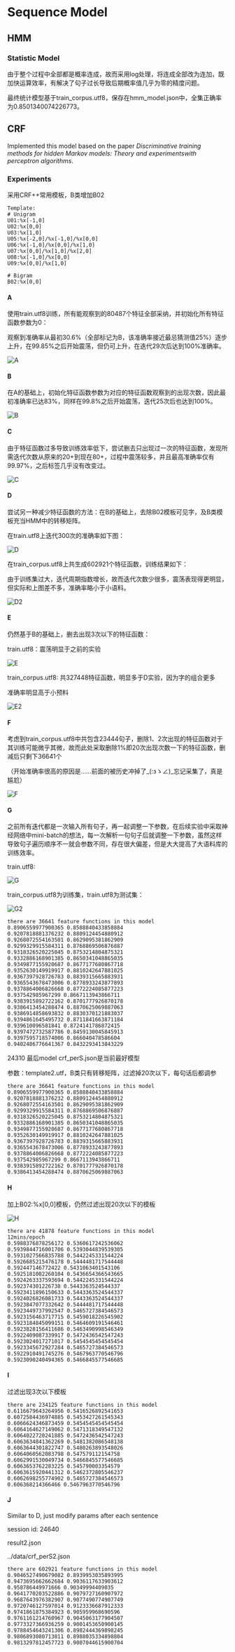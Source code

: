 # Sequence Model

## HMM

### Statistic Model

由于整个过程中全部都是概率连成，故而采用log处理，将连成全部改为连加，既加快运算效率，有解决了句子过长导致后期概率值几乎为零的精度问题。

最终统计模型基于train_corpus.utf8，保存在hmm_model.json中，全集正确率为0.8501340074226773。

## CRF

Implemented this model based on the paper *Discriminative training methods for hidden Markov models: Theory and experimentswith perceptron algorithms*. 

### Experiments

采用CRF++常用模板，B类增加B02

~~~
Template:
# Unigram
U01:%x[-1,0]
U02:%x[0,0]
U03:%x[1,0]
U05:%x[-2,0]/%x[-1,0]/%x[0,0]
U06:%x[-1,0]/%x[0,0]/%x[1,0]
U07:%x[0,0]/%x[1,0]/%x[2,0]
U08:%x[-1,0]/%x[0,0]
U09:%x[0,0]/%x[1,0]

# Bigram
B02:%x[0,0]
~~~



#### A

使用train.utf8训练，所有能观察到的80487个特征全部采纳，并初始化所有特征函数参数为0：

观察到准确率从最初30.6%（全部标记为B，该准确率接近最忌猜测值25%）逐步上升，在99.85%之后开始震荡，但仍可上升，在迭代29次后达到100%准确率。

![A](data/A.jpg)



#### B

在A的基础上，初始化特征函数参数为对应的特征函数观察到的出现次数，因此最初准确率已达83%，同样在99.8%之后开始震荡，迭代25次后也达到100%。

![B](data/B.png)



#### C

由于特征函数过多导致训练效率低下，尝试删去只出现过一次的特征函数，发现所需迭代次数从原来的20+到现在80+，过程中震荡较多，并且最高准确率仅有99.97%，之后标签几乎没有改变过。

![C](data/C.png)



#### D

尝试另一种减少特征函数的方法：在B的基础上，去除B02模板可见字，及B类模板充当HMM中的转移矩阵。

在train.utf8上迭代300次的准确率如下图：

![D](data/D.png)

在train_corpus.utf8上共生成602921个特征函数，训练结果如下：

由于训练集过大，迭代周期指数增长，故而迭代次数少很多，震荡表现得更明显，但实际和上图差不多，准确率略小于小语料。

![D2](data/D2.png)



#### E

仍然基于B的基础上，删去出现3次以下的特征函数：

train.utf8：震荡明显于之前的实验

![E](data/E.png)

train_corpus.utf8: 共327448特征函数，明显多于D实验，因为字的组合更多

准确率明显高于小预料

![E2](/Users/Mar/PycharmProjects/SequenceModel/data/E2.png)

#### F

考虑到train_corpus.utf8中共包含23444句子，删除1、2次出现的特征函数对于其训练可能微乎其微，故而此处采取删除1%即20次出现次数一下的特征函数，删减后只剩下36641个

（开始准确率很高的原因是……前面的被历史冲掉了_(:зゝ∠)_忘记采集了，真是尴尬）

![F](data/F.png)



#### G

之前所有迭代都是一次输入所有句子，再一起调整一下参数，在后续实验中采取神经网络中mini-batch的想法，每一次解析一句句子后就调整一下参数，虽然这样导致句子遍历顺序不一就会参数不同，存在很大偏差，但是大大提高了大语料库的训练效率。

train.utf8:

![G](data/G.png)

train_corpus.utf8为训练集，train.utf8为测试集：

![G2](data/G2.png)



~~~
there are 36641 feature functions in this model
0.8906559977900365 0.8588840433858884
0.9207818881376232 0.8809124454880912
0.9268072554163501 0.8629095381862909
0.9299329915584311 0.8768869506876887
0.9318326520225045 0.8753214804875321
0.9332886168901385 0.8650341048865035
0.9349877155920687 0.8677177680867718
0.9352630149919917 0.8810242647881025
0.9367397928726783 0.8839315665883931
0.9365543678473006 0.8778933243877893
0.9378864006826668 0.8772224085877223
0.937542985967299 0.8667113943866711
0.9383915892722162 0.8701777926870178
0.9386413454288474 0.8870625069887063
0.9386914858693832 0.8830370121883037
0.9394861645495732 0.8711841663871184
0.939610096581841 0.8724141786872415
0.9397472732587786 0.8459130045845913
0.9397595718574006 0.866040478586604
0.9402486776641367 0.8432293413843229
~~~

24310 最后model crf_perS.json是当前最好模型

参数：template2.utf，B类只有转移矩阵，过滤掉20次以下，每句话后都调参

~~~
there are 36641 feature functions in this model
0.8906559977900365 0.8588840433858884
0.9207818881376232 0.8809124454880912
0.9268072554163501 0.8629095381862909
0.9299329915584311 0.8768869506876887
0.9318326520225045 0.8753214804875321
0.9332886168901385 0.8650341048865035
0.9349877155920687 0.8677177680867718
0.9352630149919917 0.8810242647881025
0.9367397928726783 0.8839315665883931
0.9365543678473006 0.8778933243877893
0.9378864006826668 0.8772224085877223
0.937542985967299 0.8667113943866711
0.9383915892722162 0.8701777926870178
0.9386413454288474 0.8870625069887063
~~~





#### H

加上B02:%x[0,0]模板，仍然过滤出现20次以下的模板

![H](/Users/Mar/PycharmProjects/SequenceModel/data/H.png)

~~~
there are 41878 feature functions in this model
12mins/epoch
0.5988376878256172 0.5360617242536062
0.5939844716001706 0.5393044839539305
0.5931027566835788 0.5442245331544224
0.5926685215476178 0.5444481717544448
0.592447146772422 0.5431063401543106
0.5925181002260104 0.5436654366543665
0.5924263337593694 0.5442245331544224
0.592374301226738 0.5443363524544337
0.5923411896150633 0.5443363524544337
0.5924026826081733 0.5443363524544337
0.5923847077332642 0.5444481717544448
0.5923449737992547 0.5465727384546573
0.5923156463717715 0.5459018226545902
0.5923184845099151 0.5464609191546461
0.5923828156411686 0.5463490998546349
0.5922409087339917 0.5472436542547243
0.5923024017271017 0.5454545454545454
0.5923345672927284 0.5465727384546573
0.5922910491745276 0.5467963770546796
0.5923090240494365 0.5466845577546685
~~~



#### I

过滤出现3次以下模板



~~~
there are 234125 feature functions in this model
0.6116679643264956 0.5416526892541653
0.6072584436974885 0.5453427261545343
0.6066624346873459 0.5454545454545454
0.6064164627149062 0.5471318349547132
0.6064022720241885 0.5472436542547243
0.6063634841362269 0.5481382086548138
0.6063644301822747 0.5480263893548026
0.6064060562083798 0.547579112154758
0.6062991530049734 0.5466845577546685
0.6063653762283225 0.545790003354579
0.6063615920441312 0.5462372805546237
0.6062698255774902 0.5465727384546573
0.606368214366466 0.5467963770546796
~~~



#### J

Similar to D, just modify params after each sentence

session id: 24640

result2.json

../data/crf_perS2.json

~~~
there are 602921 feature functions in this model
0.9046527490679082 0.8939953035893995
0.9473695662662684 0.9036117633903612
0.958786449971666 0.90349994409035
0.9641770203522886 0.9079727160907972
0.9687643976382907 0.9077490774907749
0.9720746127597014 0.9123336687912333
0.9741861875384923 0.905959968690596
0.9761161214760967 0.9045063177904507
0.9773327366936259 0.9001453650900145
0.9788454643241306 0.8982444369898245
0.9806893080713811 0.8988035334898804
0.9813297812457723 0.9007044615900704
~~~

